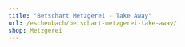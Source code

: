 ```yaml
---
title: "Betschart Metzgerei - Take Away"
url: /eschenbach/betschart-metzgerei-take-away/
shop: Metzgerei
---
```

